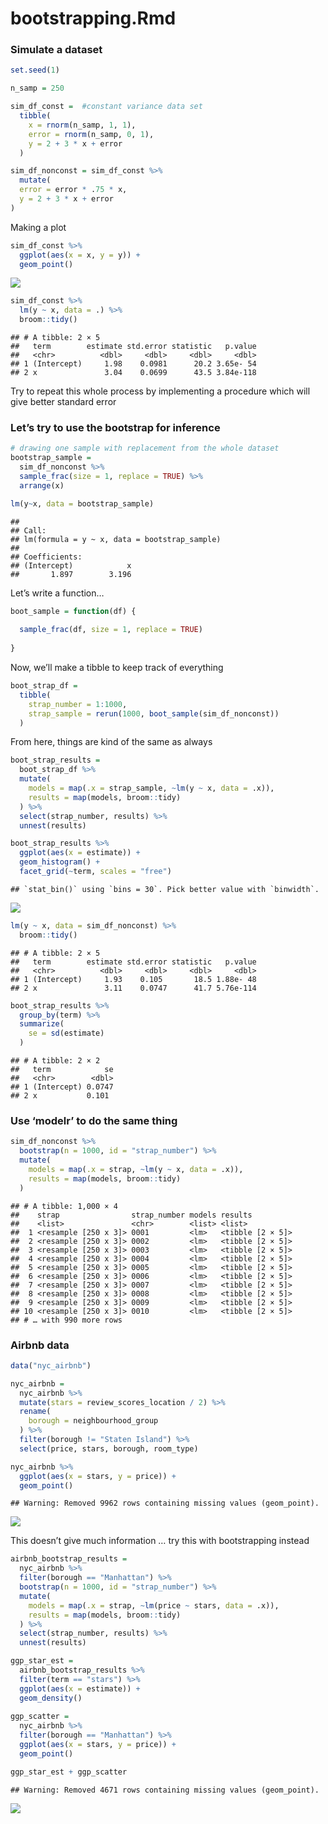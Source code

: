bootstrapping.Rmd
================

### Simulate a dataset

``` r
set.seed(1)

n_samp = 250

sim_df_const =  #constant variance data set
  tibble(
    x = rnorm(n_samp, 1, 1),
    error = rnorm(n_samp, 0, 1),
    y = 2 + 3 * x + error
  )

sim_df_nonconst = sim_df_const %>% 
  mutate(
  error = error * .75 * x,
  y = 2 + 3 * x + error
)
```

Making a plot

``` r
sim_df_const %>% 
  ggplot(aes(x = x, y = y)) + 
  geom_point()
```

![](bootstrapping_files/figure-gfm/unnamed-chunk-2-1.png)<!-- -->

``` r
sim_df_const %>% 
  lm(y ~ x, data = .) %>% 
  broom::tidy()
```

    ## # A tibble: 2 × 5
    ##   term        estimate std.error statistic   p.value
    ##   <chr>          <dbl>     <dbl>     <dbl>     <dbl>
    ## 1 (Intercept)     1.98    0.0981      20.2 3.65e- 54
    ## 2 x               3.04    0.0699      43.5 3.84e-118

Try to repeat this whole process by implementing a procedure which will
give better standard error

### Let’s try to use the bootstrap for inference

``` r
# drawing one sample with replacement from the whole dataset
bootstrap_sample = 
  sim_df_nonconst %>% 
  sample_frac(size = 1, replace = TRUE) %>% 
  arrange(x)

lm(y~x, data = bootstrap_sample)
```

    ## 
    ## Call:
    ## lm(formula = y ~ x, data = bootstrap_sample)
    ## 
    ## Coefficients:
    ## (Intercept)            x  
    ##       1.897        3.196

Let’s write a function…

``` r
boot_sample = function(df) {
  
  sample_frac(df, size = 1, replace = TRUE)
  
}
```

Now, we’ll make a tibble to keep track of everything

``` r
boot_strap_df = 
  tibble(
    strap_number = 1:1000, 
    strap_sample = rerun(1000, boot_sample(sim_df_nonconst))
  )
```

From here, things are kind of the same as always

``` r
boot_strap_results = 
  boot_strap_df %>% 
  mutate(
    models = map(.x = strap_sample, ~lm(y ~ x, data = .x)),
    results = map(models, broom::tidy)
  ) %>% 
  select(strap_number, results) %>% 
  unnest(results)

boot_strap_results %>% 
  ggplot(aes(x = estimate)) + 
  geom_histogram() + 
  facet_grid(~term, scales = "free")
```

    ## `stat_bin()` using `bins = 30`. Pick better value with `binwidth`.

![](bootstrapping_files/figure-gfm/unnamed-chunk-7-1.png)<!-- -->

``` r
lm(y ~ x, data = sim_df_nonconst) %>% 
  broom::tidy()
```

    ## # A tibble: 2 × 5
    ##   term        estimate std.error statistic   p.value
    ##   <chr>          <dbl>     <dbl>     <dbl>     <dbl>
    ## 1 (Intercept)     1.93    0.105       18.5 1.88e- 48
    ## 2 x               3.11    0.0747      41.7 5.76e-114

``` r
boot_strap_results %>% 
  group_by(term) %>% 
  summarize(
    se = sd(estimate)
  )
```

    ## # A tibble: 2 × 2
    ##   term            se
    ##   <chr>        <dbl>
    ## 1 (Intercept) 0.0747
    ## 2 x           0.101

### Use ‘modelr’ to do the same thing

``` r
sim_df_nonconst %>% 
  bootstrap(n = 1000, id = "strap_number") %>% 
  mutate(
    models = map(.x = strap, ~lm(y ~ x, data = .x)),
    results = map(models, broom::tidy)
  )
```

    ## # A tibble: 1,000 × 4
    ##    strap                strap_number models results         
    ##    <list>               <chr>        <list> <list>          
    ##  1 <resample [250 x 3]> 0001         <lm>   <tibble [2 × 5]>
    ##  2 <resample [250 x 3]> 0002         <lm>   <tibble [2 × 5]>
    ##  3 <resample [250 x 3]> 0003         <lm>   <tibble [2 × 5]>
    ##  4 <resample [250 x 3]> 0004         <lm>   <tibble [2 × 5]>
    ##  5 <resample [250 x 3]> 0005         <lm>   <tibble [2 × 5]>
    ##  6 <resample [250 x 3]> 0006         <lm>   <tibble [2 × 5]>
    ##  7 <resample [250 x 3]> 0007         <lm>   <tibble [2 × 5]>
    ##  8 <resample [250 x 3]> 0008         <lm>   <tibble [2 × 5]>
    ##  9 <resample [250 x 3]> 0009         <lm>   <tibble [2 × 5]>
    ## 10 <resample [250 x 3]> 0010         <lm>   <tibble [2 × 5]>
    ## # … with 990 more rows

### Airbnb data

``` r
data("nyc_airbnb")

nyc_airbnb = 
  nyc_airbnb %>% 
  mutate(stars = review_scores_location / 2) %>% 
  rename(
    borough = neighbourhood_group
  ) %>% 
  filter(borough != "Staten Island") %>% 
  select(price, stars, borough, room_type)
```

``` r
nyc_airbnb %>% 
  ggplot(aes(x = stars, y = price)) + 
  geom_point()
```

    ## Warning: Removed 9962 rows containing missing values (geom_point).

![](bootstrapping_files/figure-gfm/unnamed-chunk-10-1.png)<!-- -->

This doesn’t give much information … try this with bootstrapping instead

``` r
airbnb_bootstrap_results = 
  nyc_airbnb %>% 
  filter(borough == "Manhattan") %>% 
  bootstrap(n = 1000, id = "strap_number") %>% 
  mutate(
    models = map(.x = strap, ~lm(price ~ stars, data = .x)),
    results = map(models, broom::tidy)
  ) %>% 
  select(strap_number, results) %>% 
  unnest(results)

ggp_star_est = 
  airbnb_bootstrap_results %>% 
  filter(term == "stars") %>% 
  ggplot(aes(x = estimate)) + 
  geom_density()
  
ggp_scatter = 
  nyc_airbnb %>% 
  filter(borough == "Manhattan") %>% 
  ggplot(aes(x = stars, y = price)) + 
  geom_point()

ggp_star_est + ggp_scatter
```

    ## Warning: Removed 4671 rows containing missing values (geom_point).

![](bootstrapping_files/figure-gfm/unnamed-chunk-11-1.png)<!-- -->

